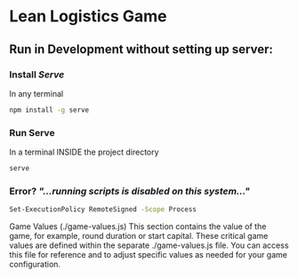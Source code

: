 # Lean Logistics Game

## Run in Development without setting up server:

### Install *Serve*
In any terminal
```bash
npm install -g serve
```

### Run Serve
In a terminal INSIDE the project directory
```bash
serve
```

### Error? *"...running scripts is disabled on this system..."*
```bash
Set-ExecutionPolicy RemoteSigned -Scope Process
```


Game Values (./game-values.js)
This section contains the value of the game, for example, round duration or start capital. These critical game values are defined within the separate ./game-values.js file. You can access this file for reference and to adjust specific values as needed for your game configuration.
